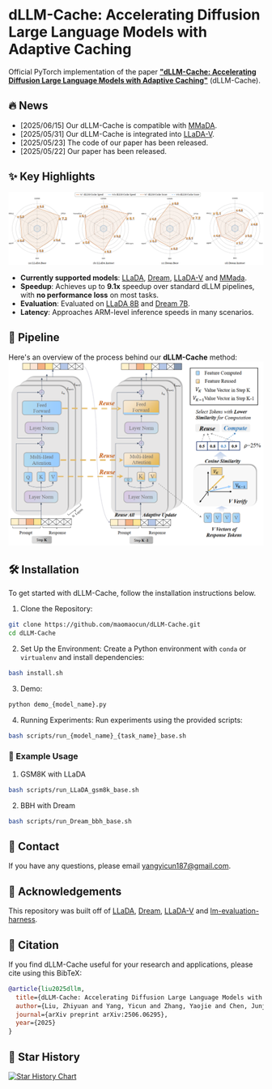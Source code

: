 # dLLM-Cache: Accelerating Diffusion Large Language Models with Adaptive Caching

Official PyTorch implementation of the paper **["dLLM-Cache: Accelerating Diffusion Large Language Models with Adaptive Caching"](https://arxiv.org/abs/2506.06295)** (dLLM-Cache).

## :fire: News
- [2025/06/15] Our dLLM-Cache is compatible with [MMaDA](https://github.com/Gen-Verse/MMaDA).
- [2025/05/31] Our dLLM-Cache is integrated into [LLaDA-V](https://github.com/ML-GSAI/LLaDA-V).
- [2025/05/23] The code of our paper has been released.
- [2025/05/22] Our paper has been released.

## ✨️ Key Highlights

![radar_speed](./asset/radar.png)
- **Currently supported models**: [LLaDA](https://github.com/ML-GSAI/LLaDA), [Dream](https://github.com/HKUNLP/Dream), [LLaDA-V](https://github.com/ML-GSAI/LLaDA-V) and [MMada](https://github.com/Gen-Verse/MMaDA).
- **Speedup**: Achieves up to **9.1x** speedup over standard dLLM pipelines, with **no performance loss** on most tasks.
- **Evaluation**: Evaluated on [LLaDA 8B](https://arxiv.org/abs/2502.09992) and [Dream 7B](https://hkunlp.github.io/blog/2025/dream/).
- **Latency**: Approaches ARM-level inference speeds in many scenarios.

## :rocket: Pipeline

Here's an overview of the process behind our **dLLM-Cache** method:
![pipeline](./asset/pipeline.png)

## 🛠️ Installation

To get started with dLLM-Cache, follow the installation instructions below.

1. Clone the Repository:
```sh
git clone https://github.com/maomaocun/dLLM-Cache.git
cd dLLM-Cache
```

2. Set Up the Environment:
Create a Python environment with `conda` or `virtualenv` and install dependencies:
```bash
bash install.sh
```

3. Demo:

```bash
python demo_{model_name}.py
```

4. Running Experiments:
Run experiments using the provided scripts:

```bash
bash scripts/run_{model_name}_{task_name}_base.sh
```
### :blue_book: Example Usage
1. GSM8K with LLaDA
```bash
bash scripts/run_LLaDA_gsm8k_base.sh
```

2. BBH with Dream
```bash
bash scripts/run_Dream_bbh_base.sh
```


## :postbox: Contact
If you have any questions, please email [yangyicun187@gmail.com](mailto:yangyicun187@gmail.com).


## 🎉 Acknowledgements
This repository was built off of [LLaDA](https://github.com/ML-GSAI/LLaDA), [Dream](https://github.com/HKUNLP/Dream), [LLaDA-V](https://github.com/ML-GSAI/LLaDA-V) and [lm-evaluation-harness](https://github.com/EleutherAI/lm-evaluation-harness).

## :pushpin: Citation
If you find dLLM-Cache useful for your research and applications, please cite using this BibTeX:

```bibtex
@article{liu2025dllm,
  title={dLLM-Cache: Accelerating Diffusion Large Language Models with Adaptive Caching},
  author={Liu, Zhiyuan and Yang, Yicun and Zhang, Yaojie and Chen, Junjie and Zou, Chang and Wei, Qingyuan and Wang, Shaobo and Zhang, Linfeng},
  journal={arXiv preprint arXiv:2506.06295},
  year={2025}
}
```

## :star2: Star History

[![Star History Chart](https://api.star-history.com/svg?repos=maomaocun/dLLM-cache&type=Timeline)](https://www.star-history.com/#maomaocun/dLLM-cache&Timeline)

